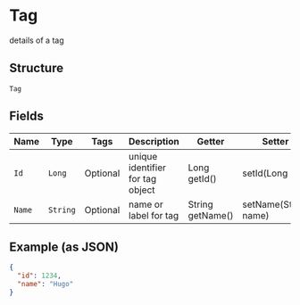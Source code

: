 
# Tag

details of a tag

## Structure

`Tag`

## Fields

| Name | Type | Tags | Description | Getter | Setter |
|  --- | --- | --- | --- | --- | --- |
| `Id` | `Long` | Optional | unique identifier for tag object | Long getId() | setId(Long id) |
| `Name` | `String` | Optional | name or label for tag | String getName() | setName(String name) |

## Example (as JSON)

```json
{
  "id": 1234,
  "name": "Hugo"
}
```

